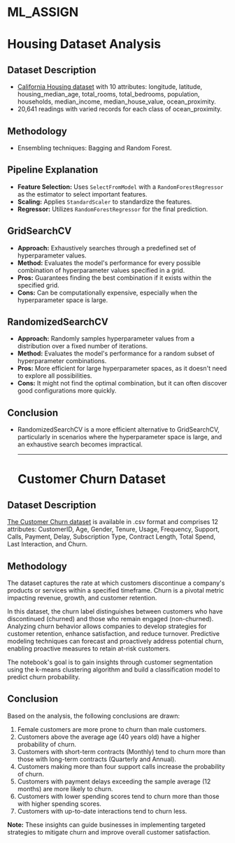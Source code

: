 # ML_ASSIGN

# Housing Dataset Analysis

## Dataset Description
- [California Housing dataset](./mltt_a/) with 10 attributes: longitude, latitude, housing_median_age, total_rooms, total_bedrooms, population, households, median_income, median_house_value, ocean_proximity.
- 20,641 readings with varied records for each class of ocean_proximity.

## Methodology
- Ensembling techniques: Bagging and Random Forest.

## Pipeline Explanation
- **Feature Selection:** Uses `SelectFromModel` with a `RandomForestRegressor` as the estimator to select important features.
- **Scaling:** Applies `StandardScaler` to standardize the features.
- **Regressor:** Utilizes `RandomForestRegressor` for the final prediction.

## GridSearchCV
- **Approach:** Exhaustively searches through a predefined set of hyperparameter values.
- **Method:** Evaluates the model's performance for every possible combination of hyperparameter values specified in a grid.
- **Pros:** Guarantees finding the best combination if it exists within the specified grid.
- **Cons:** Can be computationally expensive, especially when the hyperparameter space is large.

## RandomizedSearchCV
- **Approach:** Randomly samples hyperparameter values from a distribution over a fixed number of iterations.
- **Method:** Evaluates the model's performance for a random subset of hyperparameter combinations.
- **Pros:** More efficient for large hyperparameter spaces, as it doesn't need to explore all possibilities.
- **Cons:** It might not find the optimal combination, but it can often discover good configurations more quickly.

## Conclusion
- RandomizedSearchCV is a more efficient alternative to GridSearchCV, particularly in scenarios where the hyperparameter space is large, and an exhaustive search becomes impractical.
  _______________________________________________________________________________________________________________________________________________________________________________________________________________

  # Customer Churn Dataset

## Dataset Description
[The Customer Churn dataset](https://www.kaggle.com/datasets/blastchar/telco-customer-churn) is available in .csv format and comprises 12 attributes: CustomerID, Age, Gender, Tenure, Usage, Frequency, Support, Calls, Payment, Delay, Subscription Type, Contract Length, Total Spend, Last Interaction, and Churn.



## Methodology
The dataset captures the rate at which customers discontinue a company's products or services within a specified timeframe. Churn is a pivotal metric impacting revenue, growth, and customer retention.

In this dataset, the churn label distinguishes between customers who have discontinued (churned) and those who remain engaged (non-churned). Analyzing churn behavior allows companies to develop strategies for customer retention, enhance satisfaction, and reduce turnover. Predictive modeling techniques can forecast and proactively address potential churn, enabling proactive measures to retain at-risk customers.

The notebook's goal is to gain insights through customer segmentation using the k-means clustering algorithm and build a classification model to predict churn probability.

## Conclusion
Based on the analysis, the following conclusions are drawn:
1. Female customers are more prone to churn than male customers.
2. Customers above the average age (40 years old) have a higher probability of churn.
3. Customers with short-term contracts (Monthly) tend to churn more than those with long-term contracts (Quarterly and Annual).
4. Customers making more than four support calls increase the probability of churn.
5. Customers with payment delays exceeding the sample average (12 months) are more likely to churn.
6. Customers with lower spending scores tend to churn more than those with higher spending scores.
7. Customers with up-to-date interactions tend to churn less.

**Note:** These insights can guide businesses in implementing targeted strategies to mitigate churn and improve overall customer satisfaction.

